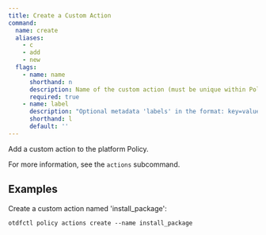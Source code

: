 ```yaml
---
title: Create a Custom Action
command:
  name: create
  aliases:
    - c
    - add
    - new
  flags:
    - name: name
      shorthand: n
      description: Name of the custom action (must be unique within Policy)
      required: true
    - name: label
      description: "Optional metadata 'labels' in the format: key=value"
      shorthand: l
      default: ''
---
```


Add a custom action to the platform Policy.

For more information, see the `actions` subcommand.

## Examples

Create a custom action named 'install_package': 

```shell
otdfctl policy actions create --name install_package
```

